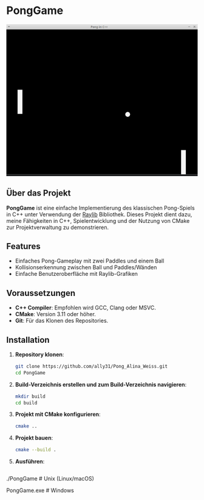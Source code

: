 # PongGame

![PongGame screenshot](/PongGame/screenshot/gameplay.png)

## Über das Projekt

**PongGame** ist eine einfache Implementierung des klassischen Pong-Spiels in C++ unter Verwendung der [Raylib](https://www.raylib.com/) Bibliothek. Dieses Projekt dient dazu, meine Fähigkeiten in C++, Spielentwicklung und der Nutzung von CMake zur Projektverwaltung zu demonstrieren.

## Features

- Einfaches Pong-Gameplay mit zwei Paddles und einem Ball
- Kollisionserkennung zwischen Ball und Paddles/Wänden
- Einfache Benutzeroberfläche mit Raylib-Grafiken

## Voraussetzungen

- **C++ Compiler**: Empfohlen wird GCC, Clang oder MSVC.
- **CMake**: Version 3.11 oder höher.
- **Git**: Für das Klonen des Repositories.

## Installation

1. **Repository klonen**:
   ```bash
   git clone https://github.com/ally31/Pong_Alina_Weiss.git
   cd PongGame

2. **Build-Verzeichnis erstellen und zum Build-Verzeichnis navigieren**:
   ```bash
   mkdir build
   cd build
   
3. **Projekt mit CMake konfigurieren**:
   ```bash
   cmake ..

4. **Projekt bauen**:
   ```bash
   cmake --build .

5. **Ausführen**:
   ```bash
  ./PongGame  # Unix (Linux/macOS)
  
  PongGame.exe  # Windows
